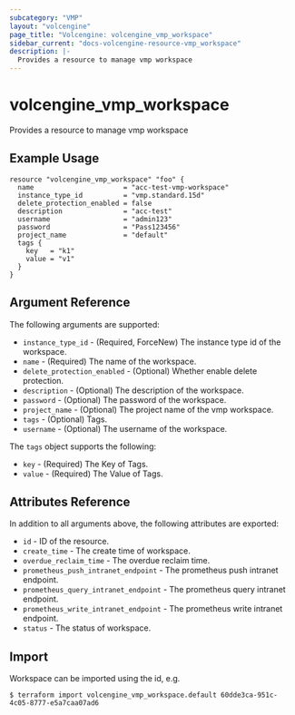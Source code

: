 ```yaml
---
subcategory: "VMP"
layout: "volcengine"
page_title: "Volcengine: volcengine_vmp_workspace"
sidebar_current: "docs-volcengine-resource-vmp_workspace"
description: |-
  Provides a resource to manage vmp workspace
---
```

# volcengine_vmp_workspace
Provides a resource to manage vmp workspace
## Example Usage
```hcl
resource "volcengine_vmp_workspace" "foo" {
  name                      = "acc-test-vmp-workspace"
  instance_type_id          = "vmp.standard.15d"
  delete_protection_enabled = false
  description               = "acc-test"
  username                  = "admin123"
  password                  = "Pass123456"
  project_name              = "default"
  tags {
    key   = "k1"
    value = "v1"
  }
}
```
## Argument Reference
The following arguments are supported:
* `instance_type_id` - (Required, ForceNew) The instance type id of the workspace.
* `name` - (Required) The name of the workspace.
* `delete_protection_enabled` - (Optional) Whether enable delete protection.
* `description` - (Optional) The description of the workspace.
* `password` - (Optional) The password of the workspace.
* `project_name` - (Optional) The project name of the vmp workspace.
* `tags` - (Optional) Tags.
* `username` - (Optional) The username of the workspace.

The `tags` object supports the following:

* `key` - (Required) The Key of Tags.
* `value` - (Required) The Value of Tags.

## Attributes Reference
In addition to all arguments above, the following attributes are exported:
* `id` - ID of the resource.
* `create_time` - The create time of workspace.
* `overdue_reclaim_time` - The overdue reclaim time.
* `prometheus_push_intranet_endpoint` - The prometheus push intranet endpoint.
* `prometheus_query_intranet_endpoint` - The prometheus query intranet endpoint.
* `prometheus_write_intranet_endpoint` - The prometheus write intranet endpoint.
* `status` - The status of workspace.


## Import
Workspace can be imported using the id, e.g.
```
$ terraform import volcengine_vmp_workspace.default 60dde3ca-951c-4c05-8777-e5a7caa07ad6
```

